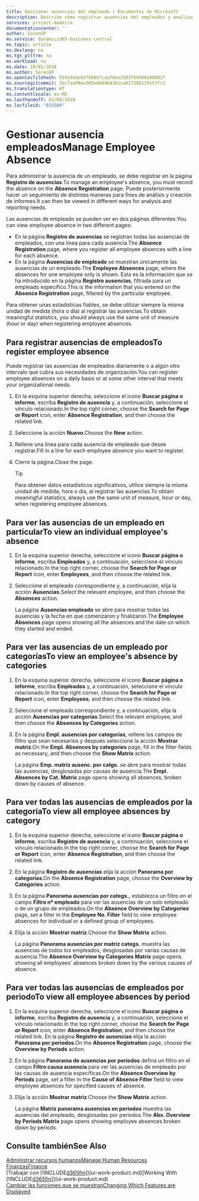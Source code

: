 ```yaml
---
title: Gestionar ausencias del empleado | Documentos de Microsoft
description: Describe cómo registrar ausencias del empleados y analizar las estadísticas de las ausencias.
services: project-madeira
documentationcenter: ''
author: SorenGP
ms.service: dynamics365-business-central
ms.topic: article
ms.devlang: na
ms.tgt_pltfrm: na
ms.workload: na
ms.date: 10/01/2018
ms.author: SorenGP
ms.openlocfilehash: 9391da5eb5fb06bfcaaf8ee2503f694801888d2f
ms.sourcegitcommit: 1bcfaa99ea302e6b84b8361ca02730b135557fc1
ms.translationtype: HT
ms.contentlocale: es-MX
ms.lasthandoff: 03/08/2019
ms.locfileid: "815504"
---
```

# <a name="manage-employee-absence"></a><span data-ttu-id="efa59-103">Gestionar ausencia empleados</span><span class="sxs-lookup"><span data-stu-id="efa59-103">Manage Employee Absence</span></span>
<span data-ttu-id="efa59-104">Para administrar la ausencia de un empleado, se debe registrar en la página **Registro de ausencias**.</span><span class="sxs-lookup"><span data-stu-id="efa59-104">To manage an employee's absence, you must record the absence on the **Absence Registration** page.</span></span> <span data-ttu-id="efa59-105">Puede posteriormente hacer un seguimiento de distintas maneras para fines de análisis y creación de informes.</span><span class="sxs-lookup"><span data-stu-id="efa59-105">It can then be viewed in different ways for analysis and reporting needs.</span></span>

<span data-ttu-id="efa59-106">Las ausencias de empleado se pueden ver en dos páginas diferentes:</span><span class="sxs-lookup"><span data-stu-id="efa59-106">You can view employee absence in two different pages:</span></span>

* <span data-ttu-id="efa59-107">En la página **Registro de ausencias** se registran todas las ausencias de empleados, con una línea para cada ausencia.</span><span class="sxs-lookup"><span data-stu-id="efa59-107">The **Absence Registration** page, where you register all employee absences with a line for each absence.</span></span>
* <span data-ttu-id="efa59-108">En la página **Ausencias de empleado** se muestran únicamente las ausencias de un empleado.</span><span class="sxs-lookup"><span data-stu-id="efa59-108">The **Employee Absences** page, where the absences for one employee only is shown.</span></span> <span data-ttu-id="efa59-109">Esta es la información que se ha introducido en la página **Registro ausencias**, filtrada para un empleado específico.</span><span class="sxs-lookup"><span data-stu-id="efa59-109">This is the information that you entered on the **Absence Registration** page, filtered by the particular employee.</span></span>

<span data-ttu-id="efa59-110">Para obtener unas estadísticas fiables, se debe utilizar siempre la misma unidad de medida (hora o día) al registrar las ausencias.</span><span class="sxs-lookup"><span data-stu-id="efa59-110">To obtain meaningful statistics, you should always use the same unit of measure (hour or day) when registering employee absences.</span></span>

## <a name="to-register-employee-absence"></a><span data-ttu-id="efa59-111">Para registrar ausencias de empleados</span><span class="sxs-lookup"><span data-stu-id="efa59-111">To register employee absence</span></span>
<span data-ttu-id="efa59-112">Puede registrar las ausencias de empleados diariamente o a algún otro intervalo que cubra sus necesidades de organización.</span><span class="sxs-lookup"><span data-stu-id="efa59-112">You can register employee absences on a daily basis or at some other interval that meets your organizational needs.</span></span>

1. <span data-ttu-id="efa59-113">En la esquina superior derecha, seleccione el icono **Buscar página o informe**, escriba **Registro de ausencia** y, a continuación, seleccione el vínculo relacionado.</span><span class="sxs-lookup"><span data-stu-id="efa59-113">In the top right corner, choose the **Search for Page or Report** icon, enter **Absence Registration**, and then choose the related link.</span></span>
2. <span data-ttu-id="efa59-114">Seleccione la acción **Nuevo**.</span><span class="sxs-lookup"><span data-stu-id="efa59-114">Choose the **New** action.</span></span>
3. <span data-ttu-id="efa59-115">Rellene una línea para cada ausencia de empleado que desee registrar.</span><span class="sxs-lookup"><span data-stu-id="efa59-115">Fill in a line for each employee absence you want to register.</span></span>
4. <span data-ttu-id="efa59-116">Cierre la página.</span><span class="sxs-lookup"><span data-stu-id="efa59-116">Close the page.</span></span>

    > [!Tip]
    > <span data-ttu-id="efa59-117">Para obtener datos estadísticos significativos, utilice siempre la misma unidad de medida, hora o día, al registrar las ausencias.</span><span class="sxs-lookup"><span data-stu-id="efa59-117">To obtain meaningful statistics, always use the same unit of measure, hour or day, when registering employee absences.</span></span>

## <a name="to-view-an-individual-employees-absence"></a><span data-ttu-id="efa59-118">Para ver las ausencias de un empleado en particular</span><span class="sxs-lookup"><span data-stu-id="efa59-118">To view an individual employee's absence</span></span>
1. <span data-ttu-id="efa59-119">En la esquina superior derecha, seleccione el icono **Buscar página o informe**, escriba **Empleados** y, a continuación, seleccione el vínculo relacionado.</span><span class="sxs-lookup"><span data-stu-id="efa59-119">In the top right corner, choose the **Search for Page or Report** icon, enter **Employees**, and then choose the related link.</span></span>
2. <span data-ttu-id="efa59-120">Seleccione el empleado correspondiente y, a continuación, elija la acción **Ausencias**.</span><span class="sxs-lookup"><span data-stu-id="efa59-120">Select the relevant employee, and then choose the **Absences** action.</span></span>

    <span data-ttu-id="efa59-121">La página **Ausencias empleado** se abre para mostrar todas las ausencias y la fecha en que comenzaron y finalizaron.</span><span class="sxs-lookup"><span data-stu-id="efa59-121">The **Employee Absences** page opens showing all the absences and the date on which they started and ended.</span></span>

## <a name="to-view-an-employees-absence-by-categories"></a><span data-ttu-id="efa59-122">Para ver las ausencias de un empleado por categorías</span><span class="sxs-lookup"><span data-stu-id="efa59-122">To view an employee's absence by categories</span></span>
1. <span data-ttu-id="efa59-123">En la esquina superior derecha, seleccione el icono **Buscar página o informe**, escriba **Empleados** y, a continuación, seleccione el vínculo relacionado.</span><span class="sxs-lookup"><span data-stu-id="efa59-123">In the top right corner, choose the **Search for Page or Report** icon, enter **Employees**, and then choose the related link.</span></span>
2. <span data-ttu-id="efa59-124">Seleccione el empleado correspondiente y, a continuación, elija la acción **Ausencias por categorías**.</span><span class="sxs-lookup"><span data-stu-id="efa59-124">Select the relevant employee, and then choose the **Absences by Categories** action.</span></span>
3. <span data-ttu-id="efa59-125">En la página **Empl. ausencias por categorías**, rellene los campos de filtro que sean necesarios y después seleccione la acción **Mostrar matriz**.</span><span class="sxs-lookup"><span data-stu-id="efa59-125">On the **Empl. Absences by categories** page, fill in the filter fields as necessary, and then choose the **Show Matrix** action.</span></span>

    <span data-ttu-id="efa59-126">La página **Emp. matriz ausenc. por catgs.** se abre para mostrar todas las ausencias, desglosadas por causas de ausencia.</span><span class="sxs-lookup"><span data-stu-id="efa59-126">The **Empl. Absences by Cat. Matrix** page opens showing all absences, broken down by causes of absence.</span></span>

## <a name="to-view-all-employee-absences-by-category"></a><span data-ttu-id="efa59-127">Para ver todas las ausencias de empleados por la categoría</span><span class="sxs-lookup"><span data-stu-id="efa59-127">To view all employee absences by category</span></span>
1. <span data-ttu-id="efa59-128">En la esquina superior derecha, seleccione el icono **Buscar página o informe**, escriba **Registro de ausencia** y, a continuación, seleccione el vínculo relacionado.</span><span class="sxs-lookup"><span data-stu-id="efa59-128">In the top right corner, choose the **Search for Page or Report** icon, enter **Absence Registration**, and then choose the related link.</span></span>
2. <span data-ttu-id="efa59-129">En la página **Registro de ausencias** elija la acción **Panorama por categorías**.</span><span class="sxs-lookup"><span data-stu-id="efa59-129">On the **Absence Registration** page, choose the **Overview by Categories** action.</span></span>
3. <span data-ttu-id="efa59-130">En la página **Panorama ausencias por categs.**, establezca un filtro en el campo **Filtro nº empleado** para ver las ausencias de un solo empleado o de un grupo de empleados.</span><span class="sxs-lookup"><span data-stu-id="efa59-130">On the **Absence Overview by Categories** page, set a filter in the **Employee No. Filter** field to view employee absences for individual or a defined group of employees.</span></span>
4. <span data-ttu-id="efa59-131">Elija la acción **Mostrar matriz**.</span><span class="sxs-lookup"><span data-stu-id="efa59-131">Choose the **Show Matrix** action.</span></span>

    <span data-ttu-id="efa59-132">La página **Panorama ausencias por matriz categs.** muestra las ausencias de todos los empleados, desglosadas por varias causas de ausencia.</span><span class="sxs-lookup"><span data-stu-id="efa59-132">The **Absence Overview by Categories Matrix** page opens showing all employees’ absences broken down by the various causes of absence.</span></span>

## <a name="to-view-all-employee-absences-by-period"></a><span data-ttu-id="efa59-133">Para ver todas las ausencias de empleados por periodo</span><span class="sxs-lookup"><span data-stu-id="efa59-133">To view all employee absences by period</span></span>
1. <span data-ttu-id="efa59-134">En la esquina superior derecha, seleccione el icono **Buscar página o informe**, escriba **Registro de ausencia** y, a continuación, seleccione el vínculo relacionado.</span><span class="sxs-lookup"><span data-stu-id="efa59-134">In the top right corner, choose the **Search for Page or Report** icon, enter **Absence Registration**, and then choose the related link.</span></span>
   <span data-ttu-id="efa59-135">En la página **Registro de ausencias** elija la acción **Panorama por periodos**.</span><span class="sxs-lookup"><span data-stu-id="efa59-135">On the **Absence Registration** page, choose the **Overview by Periods** action.</span></span>
2. <span data-ttu-id="efa59-136">En la página **Panorama de ausencias por periodos** defina un filtro en el campo **Filtro causa ausencia** para ver las ausencias de empleado por las causas de ausencia específicas.</span><span class="sxs-lookup"><span data-stu-id="efa59-136">On the **Absence Overview by Periods** page, set a filter in the **Cause of Absence Filter** field to view employee absences for specified causes of absence.</span></span>
3. <span data-ttu-id="efa59-137">Elija la acción **Mostrar matriz**.</span><span class="sxs-lookup"><span data-stu-id="efa59-137">Choose the **Show Matrix** action.</span></span>

    <span data-ttu-id="efa59-138">La página **Matriz panorama ausencias en periodos** muestra las ausencias del empleado, desglosadas por periodos.</span><span class="sxs-lookup"><span data-stu-id="efa59-138">The **Abs. Overview by Periods Matrix** page opens showing employee absences broken down by periods.</span></span>

## <a name="see-also"></a><span data-ttu-id="efa59-139">Consulte también</span><span class="sxs-lookup"><span data-stu-id="efa59-139">See Also</span></span>
[<span data-ttu-id="efa59-140">Administrar recursos humanos</span><span class="sxs-lookup"><span data-stu-id="efa59-140">Manage Human Resources</span></span>](hr-manage-human-resources.md)  
[<span data-ttu-id="efa59-141">Finanzas</span><span class="sxs-lookup"><span data-stu-id="efa59-141">Finance</span></span>](finance.md)  
<span data-ttu-id="efa59-142">[Trabajar con [!INCLUDE[d365fin](includes/d365fin_md.md)]](ui-work-product.md)</span><span class="sxs-lookup"><span data-stu-id="efa59-142">[Working With [!INCLUDE[d365fin](includes/d365fin_md.md)]](ui-work-product.md)</span></span>  
[<span data-ttu-id="efa59-143">Cambiar las funciones que se muestran</span><span class="sxs-lookup"><span data-stu-id="efa59-143">Changing Which Features are Displayed</span></span>](ui-experiences.md)
